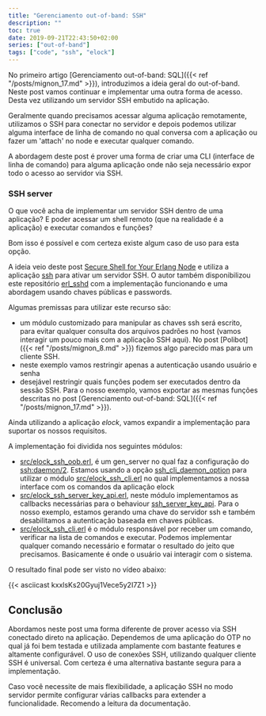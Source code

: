 ```yaml
---
title: "Gerenciamento out-of-band: SSH"
description: ""
toc: true
date: 2019-09-21T22:43:50+02:00
series: ["out-of-band"] 
tags: ["code", "ssh", "elock"]
---
```


No primeiro artigo [Gerenciamento out-of-band: SQL]({{< ref "/posts/mignon_17.md" >}}), introduzimos a ideia geral do out-of-band. Neste post vamos continuar e implementar uma outra forma de acesso. Desta vez utilizando um servidor SSH embutido na aplicação.

Geralmente quando precisamos acessar alguma aplicação remotamente, utilizamos o SSH para conectar no servidor e depois podemos utilizar alguma interface de linha de comando no qual conversa com a aplicação ou fazer um 'attach' no node e executar qualquer comando.

A abordagem deste post é prover uma forma de criar uma CLI (interface de linha de comando) para alguma aplicação onde não seja necessário expor todo o acesso ao servidor via SSH.

### SSH server

O que você acha de implementar um servidor SSH dentro de uma aplicação? E poder acessar um shell remoto (que na realidade é a aplicação) e executar comandos e funções?

Bom isso é possível e com certeza existe algum caso de uso para esta opção.

A ideia veio deste post [Secure Shell for Your Erlang Node](https://www.erlang-solutions.com/blog/secure-shell-for-your-erlang-node.html) e utiliza a aplicação [ssh](http://erlang.org/doc/apps/ssh/index.html) para ativar um servidor SSH. O autor também disponibilizou este repositório [erl_sshd](https://github.com/ivanos/erl_sshd) com a implementação funcionando e uma abordagem usando chaves públicas e passwords.

Algumas premissas para utilizar este recurso são:

* um módulo customizado para manipular as chaves ssh será escrito, para evitar qualquer consulta dos arquivos padrões no host (vamos interagir um pouco mais com a aplicação SSH aqui). No post [Polibot]({{< ref "/posts/mignon_8.md" >}}) fizemos algo parecido mas para um cliente SSH.
* neste exemplo vamos restringir apenas a autenticação usando usuário e senha
* desejável restringir quais funções podem ser executados dentro da sessão SSH. Para o nosso exemplo, vamos exportar as mesmas funções descritas no post [Gerenciamento out-of-band: SQL]({{< ref "/posts/mignon_17.md" >}}).

Ainda utilizando a aplicação _elock_, vamos expandir a implementação para suportar os nossos requisitos.

A implementação foi dividida nos seguintes módulos:

* [src/elock_ssh_oob.erl](https://github.com/joaohf/elock/blob/mignon-21/src/elock_ssh_oob.erl), é um gen_server no qual faz a configuração do [ssh:daemon/2](http://erlang.org/doc/man/ssh.html#daemon-2). Estamos usando a opção [ ssh_cli_daemon_option](http://erlang.org/doc/man/ssh.html#type-ssh_cli_daemon_option) para utilizar o módulo [src/elock_ssh_cli.erl](https://github.com/joaohf/elock/blob/mignon-21/src/elock_ssh_cli.erl) no qual implementamos a nossa interface com os comandos da aplicação elock
* [src/elock_ssh_server_key_api.erl](https://github.com/joaohf/elock/blob/mignon-21/src/elock_ssh_server_key_api.erl), neste módulo implementamos as callbacks necessárias para o behaviour [ssh_server_key_api](http://erlang.org/doc/man/ssh_server_key_api.html). Para o nosso exemplo, estamos gerando uma chave do servidor ssh e também desabilitamos a autenticação baseada em chaves públicas. 
* [src/elock_ssh_cli.erl](https://github.com/joaohf/elock/blob/mignon-21/src/elock_ssh_cli.erl) é o módulo responsável por receber um comando, verificar na lista de comandos e executar. Podemos implementar qualquer comando necessário e formatar o resultado do jeito que precisamos. Basicamente é onde o usuário vai interagir com o sistema.

O resultado final pode ser visto no vídeo abaixo:

{{< asciicast kxxlsKs20Gyuj1Vece5y2I7Z1 >}}


## Conclusão

Abordamos neste post uma forma diferente de prover acesso via SSH conectado direto na aplicação. Dependemos de uma aplicação do OTP no qual já foi bem testada e utilizada amplamente com bastante features e altamente configurável. O uso de conexões SSH, utilizando qualquer cliente SSH é universal. Com certeza é uma alternativa bastante segura para a implementação.

Caso você necessite de mais flexibilidade, a aplicação SSH no modo servidor permite configurar várias callbacks para extender a funcionalidade. Recomendo a leitura da documentação.
